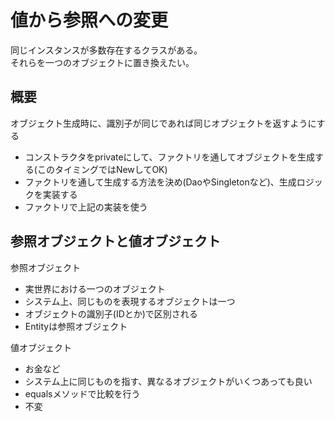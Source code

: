 # 値から参照への変更
同じインスタンスが多数存在するクラスがある。  
それらを一つのオブジェクトに置き換えたい。

## 概要
オブジェクト生成時に、識別子が同じであれば同じオブジェクトを返すようにする
- コンストラクタをprivateにして、ファクトリを通してオブジェクトを生成する(このタイミングではNewしてOK)
- ファクトリを通して生成する方法を決め(DaoやSingletonなど)、生成ロジックを実装する
- ファクトリで上記の実装を使う
 

## 参照オブジェクトと値オブジェクト
参照オブジェクト
- 実世界における一つのオブジェクト
- システム上、同じものを表現するオブジェクトは一つ
- オブジェクトの識別子(IDとか)で区別される
- Entityは参照オブジェクト

値オブジェクト
- お金など
- システム上に同じものを指す、異なるオブジェクトがいくつあっても良い
- equalsメソッドで比較を行う
- 不変

